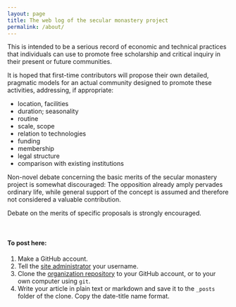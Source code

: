 ```yaml
---
layout: page
title: The web log of the secular monastery project
permalink: /about/
---
```


This is intended to be a serious record of economic and technical practices that individuals can use to promote free scholarship and critical inquiry in their present or future communities.

It is hoped that first-time contributors will propose their own detailed, pragmatic models for an actual community designed to promote these activities, addressing, if appropriate:

  - location, facilities
  - duration; seasonality
  - routine
  - scale, scope
  - relation to technologies
  - funding
  - membership
  - legal structure
  - comparison with existing institutions

Non-novel debate concerning the basic merits of the secular monastery project is somewhat discouraged: The opposition already amply pervades ordinary life, while general support of the concept is assumed and therefore not considered a valuable contribution.

Debate on the merits of specific proposals is strongly encouraged.

&nbsp;

#### To post here:

 1. Make a GitHub account.
 2. Tell the [site administrator](http://github.com/jimmymathews) your username.
 3. Clone the [organization repository](http://github.com/let-me-think/let-me-think.github.io) to your GitHub account, or to your own computer using `git`.
 4. Write your article in plain text or markdown and save it to the `_posts` folder of the clone. Copy the date-title name format.
